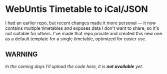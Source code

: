 # WebUntis Timetable to iCal/JSON

I had an earlier repo, but recent changes made it more personal — it now contains multiple timetables and exposes data I don't want to share, so it's not suitable for others. I've made that repo private and created this new one as a default template for a single timetable, optimized for easier use.


## WARNING

_In the coming days I'll upload the code here, it is **not available** yet._ 
